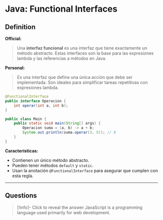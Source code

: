 # Java: Functional Interfaces
## Definition
**Official:**
> Una **interfaz funcional** es una interfaz que tiene exactamente un método abstracto. Estas interfaces son la base para las expresiones lambda y las referencias a métodos en Java.

**Personal:**
>Es una interfaz que define una única acción que debe ser implementada. Son ideales para simplificar tareas repetitivas con expresiones lambda.

```java
@FunctionalInterface
public interface Operacion {
    int operar(int a, int b);
}

public class Main {
    public static void main(String[] args) {
        Operacion suma = (a, b) -> a + b;
        System.out.println(suma.operar(3, 5)); // 8
    }
}
```
 **Características:**

- Contienen un único método abstracto.
- Pueden tener métodos `default` y `static`.
- Usan la anotación `@FunctionalInterface` para asegurar que cumplen con esta regla.
- - - 
## Questions 
> [!info]- Click to reveal the answer
JavaScript is a programming language used primarily for web development.


